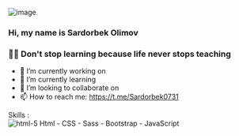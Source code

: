 ![image](https://github.com/Sardorbek0731/sardorbek0731/assets/98644551/778dfc15-a472-453e-9ef5-b4a4d7b4f361)
### Hi, my name is Sardorbek Olimov

### 👨‍🎓 Don't stop learning because life never stops teaching

- 🔭 I’m currently working on                                 
- 🌱 I’m currently learning                                   
- 👯 I’m looking to collaborate on                            
- 📫 How to reach me: https://t.me/Sardorbek0731

Skills :                                                  
  ![html-5](https://github.com/Sardorbek0731/sardorbek0731/assets/98644551/0aa1dadf-dd25-4945-a5dd-ba7079df80ae) Html
                 - CSS
                 - Sass
                 - Bootstrap
                 - JavaScript
